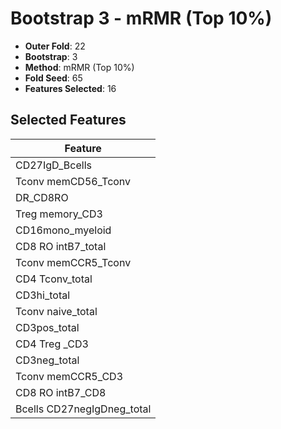 # Bootstrap 3 - mRMR (Top 10%)

- **Outer Fold**: 22
- **Bootstrap**: 3
- **Method**: mRMR (Top 10%)
- **Fold Seed**: 65
- **Features Selected**: 16

## Selected Features

| Feature |
|---------|
| CD27IgD_Bcells |
| Tconv memCD56_Tconv |
| DR_CD8RO |
| Treg memory_CD3 |
| CD16mono_myeloid |
| CD8 RO intB7_total |
| Tconv memCCR5_Tconv |
| CD4 Tconv_total |
| CD3hi_total |
| Tconv naive_total |
| CD3pos_total |
| CD4 Treg _CD3 |
| CD3neg_total |
| Tconv memCCR5_CD3 |
| CD8 RO intB7_CD8 |
| Bcells CD27negIgDneg_total |

